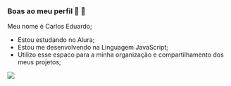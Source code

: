 ### Boas ao meu perfil 🎱 👋

Meu nome é Carlos Eduardo;

- Estou estudando no Alura;
- Estou me desenvolvendo na Linguagem JavaScript;
- Utilizo esse espaco para a minha organização e compartilhamento dos meus projetos;
  
![](https://media.tenor.com/MCBkr6dWLkUAAAAM/corinthians-rodrigo-garro.gif)

